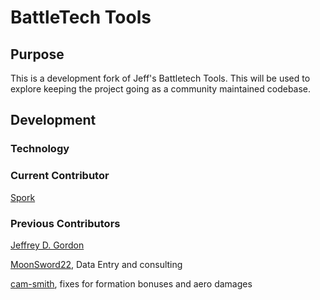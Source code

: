 # BattleTech Tools

## Purpose

This is a development fork of Jeff's Battletech Tools. This will be used to explore keeping the project going as a community maintained codebase.

## Development



### Technology


### Current Contributor

[Spork](https://github.com/HeySporky)


### Previous Contributors

[Jeffrey D. Gordon](https://github.com/jdgwf)

[MoonSword22](https://github.com/MoonSword22), Data Entry and consulting

[cam-smith](https://github.com/cam-smith), fixes for formation bonuses and aero damages
